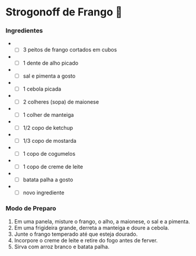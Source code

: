 # Strogonoff de Frango :chicken:

### Ingredientes

* - [ ] 3 peitos de frango cortados em cubos 
* - [ ] 1 dente de alho picado
* - [ ] sal e pimenta a gosto
* - [ ] 1 cebola picada
* - [ ] 2 colheres (sopa) de maionese
* - [ ] 1 colher de manteiga
* - [ ] 1/2 copo de ketchup
* - [ ] 1/3 copo de mostarda
* - [ ] 1 copo de cogumelos
* - [ ] 1 copo de creme de leite
* - [ ] batata palha a gosto
* - [ ] novo ingrediente

### Modo de Preparo

1. Em uma panela, misture o frango, o alho, a maionese, o sal e a pimenta. 
2. Em uma frigideira grande, derreta a manteiga e doure a cebola.
3. Junte o frango temperado até que esteja dourado.
4. Incorpore o creme de leite e retire do fogo antes de ferver.
5. Sirva com arroz branco e batata palha.